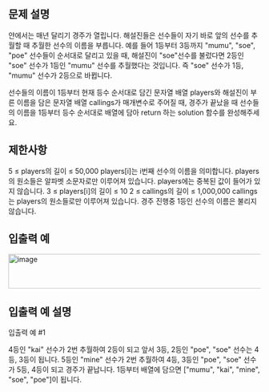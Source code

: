 ## 문제 설명
얀에서는 매년 달리기 경주가 열립니다. 해설진들은 선수들이 자기 바로 앞의 선수를 추월할 때 추월한 선수의 이름을 부릅니다. 예를 들어 1등부터 3등까지 "mumu", "soe", "poe" 선수들이 순서대로 달리고 있을 때, 해설진이 "soe"선수를 불렀다면 2등인 "soe" 선수가 1등인 "mumu" 선수를 추월했다는 것입니다. 즉 "soe" 선수가 1등, "mumu" 선수가 2등으로 바뀝니다.

선수들의 이름이 1등부터 현재 등수 순서대로 담긴 문자열 배열 players와 해설진이 부른 이름을 담은 문자열 배열 callings가 매개변수로 주어질 때, 경주가 끝났을 때 선수들의 이름을 1등부터 등수 순서대로 배열에 담아 return 하는 solution 함수를 완성해주세요.

## 제한사항
5 ≤ players의 길이 ≤ 50,000
players[i]는 i번째 선수의 이름을 의미합니다.
players의 원소들은 알파벳 소문자로만 이루어져 있습니다.
players에는 중복된 값이 들어가 있지 않습니다.
3 ≤ players[i]의 길이 ≤ 10
2 ≤ callings의 길이 ≤ 1,000,000
callings는 players의 원소들로만 이루어져 있습니다.
경주 진행중 1등인 선수의 이름은 불리지 않습니다.
## 입출력 예

<img width="799" height="69" alt="image" src="https://github.com/user-attachments/assets/cd670e9e-a256-41b5-bfbe-d99a3e8c0bfe" />


## 입출력 예 설명
입출력 예 #1

4등인 "kai" 선수가 2번 추월하여 2등이 되고 앞서 3등, 2등인 "poe", "soe" 선수는 4등, 3등이 됩니다. 5등인 "mine" 선수가 2번 추월하여 4등, 3등인 "poe", "soe" 선수가 5등, 4등이 되고 경주가 끝납니다. 1등부터 배열에 담으면 ["mumu", "kai", "mine", "soe", "poe"]이 됩니다.
